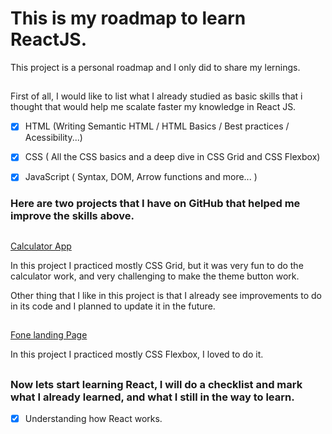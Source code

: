<h1>This is my roadmap to learn ReactJS.</h1>

<p>This project is a personal roadmap and I only did to share my lernings.</p>

##

<p> First of all, I would like to list what I already studied as basic skills that i thought  that would help me scalate faster my knowledge in React JS.

- [x] HTML (Writing Semantic HTML / HTML Basics  / Best practices / Acessibility...)

- [x] CSS ( All the CSS basics and a deep dive in CSS Grid and CSS Flexbox)

- [x] JavaScript ( Syntax, DOM, Arrow functions and more... )
</p>

<h3> Here are two projects that I have on GitHub that helped me improve the skills above.</h3>

##

<a  href="https://github.com/SamLeal/Calculattor-app">Calculator App</a>
<p> In  this project I practiced mostly CSS Grid, but it was very fun to do the calculator work, and very challenging  to make the theme button work. </p> 
<p> Other thing that I like in this project is that I already see improvements to do in its code and I planned to update it in the future. </p> 

##

<a  href="https://github.com/SamLeal/fone-landing-page">Fone landing  Page</a>
<p> In  this project I practiced mostly CSS Flexbox, I loved to do it. </p> 

##


<h3>Now lets start learning React, I will do a checklist and mark what I already learned, and what I still in the way to learn.</h3>

- [x] Understanding how React works.


